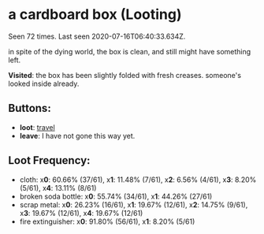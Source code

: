 # a cardboard box (Looting)

Seen 72 times. Last seen 2020-07-16T06:40:33.634Z.

in spite of the dying world, the box is clean, and still might have something left.

**Visited**: the box has been slightly folded with fresh creases. someone's looked inside already.

## Buttons:

- **loot**: [travel](travel-travel.md)
- **leave**: I have not gone this way yet.

## Loot Frequency:

  - cloth: x**0**: 60.66% (37/61), x**1**: 11.48% (7/61), x**2**: 6.56% (4/61), x**3**: 8.20% (5/61), x**4**: 13.11% (8/61)
  - broken soda bottle: x**0**: 55.74% (34/61), x**1**: 44.26% (27/61)
  - scrap metal: x**0**: 26.23% (16/61), x**1**: 19.67% (12/61), x**2**: 14.75% (9/61), x**3**: 19.67% (12/61), x**4**: 19.67% (12/61)
  - fire extinguisher: x**0**: 91.80% (56/61), x**1**: 8.20% (5/61)